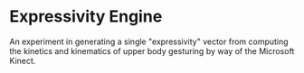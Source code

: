 Expressivity Engine
===================

An experiment in generating a single "expressivity" vector from computing the kinetics and kinematics of upper body gesturing by way of the Microsoft Kinect.
